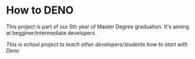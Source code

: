 # How to DENO

This project is part of our 5th year of Master Degree graduation.
It's aiming at begginer/intermediate developers.

*This is school project to teach other developers/students how to start with Deno*